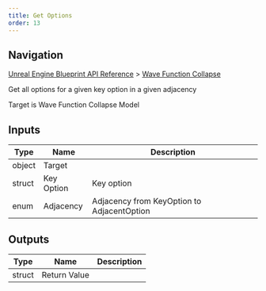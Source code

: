 ```yaml
---
title: Get Options
order: 13
---
```

## Navigation

[Unreal Engine Blueprint API Reference](https://dev.epicgames.com/documentation/en-us/unreal-engine/BlueprintAPI) > [Wave Function Collapse](https://dev.epicgames.com/documentation/en-us/unreal-engine/BlueprintAPI/WaveFunctionCollapse)

Get all options for a given key option in a given adjacency

Target is Wave Function Collapse Model

## Inputs

| Type | Name | Description |
| --- | --- | --- |
| object | Target |  |
| struct | Key Option | Key option |
| enum | Adjacency | Adjacency from KeyOption to AdjacentOption |

## Outputs

| Type | Name | Description |
| --- | --- | --- |
| struct | Return Value |  |
